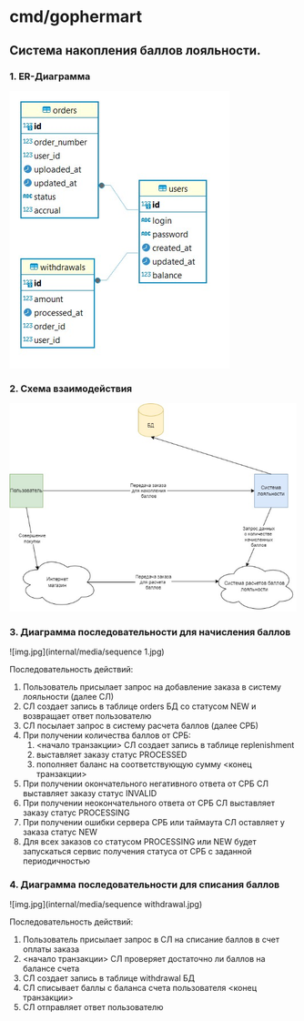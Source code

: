 # cmd/gophermart

## Система накопления баллов лояльности.

### 1. ER-Диаграмма

![img.jpg](internal/media/er_diagram.jpg)

### 2. Схема взаимодействия

![img.jpg](internal/media/interactions.jpg)

### 3. Диаграмма последовательности для начисления баллов

![img.jpg](internal/media/sequence 1.jpg)

Последовательность действий:
 1. Пользователь присылает запрос на добавление заказа в систему лояльности (далее СЛ)
 2. СЛ создает запись в таблице orders БД со статусом NEW и возвращает ответ пользователю 
 3. СЛ посылает запрос в систему расчета баллов (далее СРБ)
 4. При получении количества баллов от СРБ:
    1. <начало транзакции> СЛ создает запись в таблице replenishment 
    2. выставляет заказу статус PROCESSED  
    3. пополняет баланс на соответствующую сумму <конец транзакции>
 5. При получении окончательного негативного ответа от СРБ СЛ выставляет заказу статус INVALID
 6. При получении неокончательного ответа от СРБ СЛ выставляет заказу статус PROCESSING 
 7. При получении ошибки сервера СРБ или таймаута СЛ оставляет у заказа статус NEW
 8. Для всех заказов со статусом PROCESSING или NEW будет запускаться сервис получения статуса от СРБ с заданной периодичностью

### 4. Диаграмма последовательности для списания баллов

![img.jpg](internal/media/sequence withdrawal.jpg)

Последовательность действий:
1. Пользователь присылает запрос в СЛ на списание баллов в счет оплаты заказа 
2. <начало транзакции> СЛ проверяет достаточно ли баллов на балансе счета
3. СЛ создает запись в таблице withdrawal БД 
4. СЛ списывает баллы с баланса счета пользователя <конец транзакции>
5. СЛ отправляет ответ пользователю